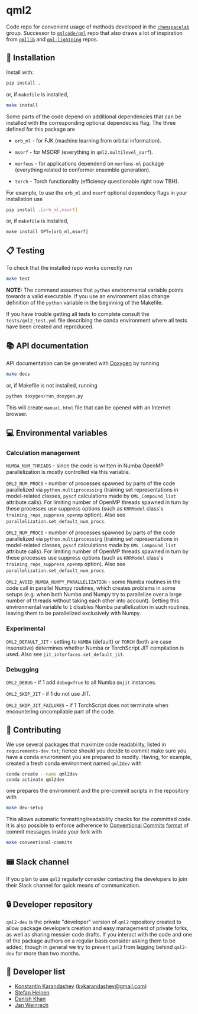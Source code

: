 # qml2

Code repo for convenient usage of methods developed in the [`chemspacelab`](https://github.com/chemspacelab) group. Successor to [`qmlcode/qml`](https://github.com/qmlcode/qml) repo that also draws a lot of inspiration from [`qmllib`](https://github.com/qmlcode/qmllib) and [`qml-lightning`](https://github.com/nickjbrowning/qml-lightning) repos.

## :wrench: Installation

Install with:

   ```bash
   pip install .
   ```
or, if `makefile` is installed,

   ```bash
   make install
   ```
Some parts of the code depend on additional dependencies that can be installed with the corresponding optional dependecies flag. The three defined for this package are

- `orb_ml` - for FJK (machine learning from orbital information).

- `msorf` - for MSORF (everything in `qml2.multilevel_sorf`).

- `morfeus` - for applications dependend on `morfeus-ml` package (everything related to conformer ensemble generation).

- `torch` - Torch functionality (efficiency questionable right now TBH).

For example, to use the `orb_ml` and `msorf` optional dependecy flags in your installation use

   ```bash
   pip install .[orb_ml,msorf]
   ```
or, if `makefile` is installed,

   ```
   make install OPT=[orb_ml,msorf]
   ```

## :clipboard: Testing

To check that the installed repo works correctly run

   ```bash
   make test
   ```
**NOTE:** The command assumes that `python` environmental variable points towards a valid executable. If you use an environment alias change definition of the `python` variable in the beginning of the Makefile.

If you have trouble getting all tests to complete consult the `tests/qml2_test.yml` file describing the conda environment where all tests have been created and reproduced.

## :books: API documentation

API documentation can be generated with [Doxygen](https://www.doxygen.nl/) by running

   ```bash
   make docs
   ```
or, if Makefile is not installed, running
   ```bash
   python doxygen/run_doxygen.py
   ```

This will create `manual.html` file that can be opened with an Internet browser.

## :computer: Environmental variables

### Calculation management

`NUMBA_NUM_THREADS` - since the code is written in Numba OpenMP parallelization is mostly controlled via this variable.

`QML2_NUM_PROCS` - number of processes spawned by parts of the code parallelized via `python.multiprocessing` (training set representations in model-related classes, `pyscf` calculations made by `OML_Compound_list` attribute calls). For limiting number of OpenMP threads spawned in turn by these processes use suppress options (such as `KRRModel` class's `training_reps_suppress_openmp` option). Also see `parallelization.set_default_num_procs`.

`QML2_NUM_PROCS` - number of processes spawned by parts of the code parallelized via `python.multiprocessing` (training set representations in model-related classes, `pyscf` calculations made by `OML_Compound_list` attribute calls). For limiting number of OpenMP threads spawned in turn by these processes use suppress options (such as `KRRModel` class's `training_reps_suppress_openmp` option). Also see `parallelization.set_default_num_procs`.

`QML2_AVOID_NUMBA_NUMPY_PARALLELIZATION` - some Numba routines in the code call in parallel Numpy routines, which creates problems in some setups (e.g. when both Numba and Numpy try to parallelize over a large number of threads without taking each other into account). Setting this environmental variable to `1` disables Numba parallelization in such routines, leaving them to be parallelized exclusively with Numpy.

### Experimental

`QML2_DEFAULT_JIT` - setting to `NUMBA` (default) or `TORCH` (both are case insensitive) determines whether Numba or TorchScript JIT compilation is used. Also see `jit_interfaces.set_default_jit`.

### Debugging

`QML2_DEBUG` - if 1 add `debug=True` to all Numba `@njit` instances.

`QML2_SKIP_JIT` - if 1 do not use JIT.

`QML2_SKIP_JIT_FAILURES` - if 1 TorchScript does not terminate when encountering uncompilable part of the code.

## :handshake: Contributing

We use several packages that maximize code readability, listed in `requirements-dev.txt`; hence should you decide to commit make sure you have a conda environment you are prepared to modify. Having, for example, created a fresh conda environment named `qml2dev` with

   ```bash
   conda create --name qml2dev
   conda activate qml2dev
   ```
one prepares the environment and the pre-commit scripts in the repository with

   ```bash
   make dev-setup
   ```
This allows automatic formatting/readability checks for the committed code. It is also possible to enforce adherence to [Conventional Commits](https://www.conventionalcommits.org/) [format](https://github.com/pvdlg/conventional-changelog-metahub) of commit messages inside your fork with

   ```bash
   make conventional-commits
   ```

## :pager: Slack channel

If you plan to use `qml2` regularly consider contacting the developers to join their Slack channel for quick means of communication.

## :lock: Developer repository

`qml2-dev` is the private "developer" version of `qml2` repository created to allow package developers creation and easy management of private forks, as well as sharing messier code drafts. If you interact with the code and one of the package authors on a regular basis consider asking them to be added; though in general we try to prevent `qml2` from lagging behind `qml2-dev` for more than two months.

## :name_badge: Developer list

* [Konstantin Karandashev](https://github.com/kvkarandashev) (<kvkarandashev@gmail.com>)
* [Stefan Heinen](https://github.com/heini-phys-chem)
* [Danish Khan](https://github.com/dkhan42)
* [Jan Weinrech](https://github.com/janweinreich)
